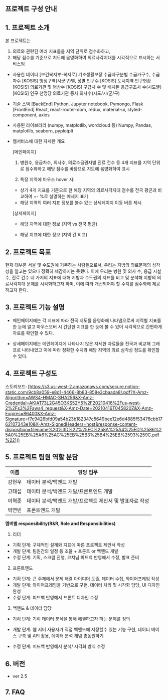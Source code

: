 ## 프로젝트 구성 안내

## 1. 프로젝트 소개

본 프로젝트는

1. 의료와 관련된 여러 지표들을 지역 단위로 점수화하고,
2. 해당 점수를 기준으로 지도에 음영화하여 의료사각지대를 시각적으로 표시하는 서비스임

- 사용한 데이터
  [보건복지부-복지로] 기초생활보장 수급자구분별 수급가구수, 수급자수
  [KOSIS] 행정구역(시군구)별, 성별 인구수
  [KOSIS] 도시지역 인구현황
  [KOSIS] 의료기관 및 병상수
  [KOSIS] 구급차 수 및 배치된 응급구조사 수(시도별)
  [KOSIS] 인구 천명당 의료기관 종사 의사수(시도/시/군/구)
- 기술 스택
  [BackEnd] Python, Jupyter notebook, Pymongo, Flask
  [FrontEnd] React, react-router-dom, redux, material-ui, styled-component, axios
- 사용된 라이브러리 (numpy, matplotlib, wordcloud 등)
  Numpy, Pandas, matplotlib, seaborn, pyplotplt
- 웹서비스에 대한 자세한 개요

  [메인페이지]

  1. 병원수, 응급차수, 의사수, 의료수급권자별 진료 건수 등 4개 지표를
     지역 단위로 점수화하고 해당 점수를 바탕으로 지도에 음영화하여 표시

  2. 특정 지역에 마우스 hover 시:

  - 상기 4개 지표를 기준으로 한 해당 지역의 의료사각지대 점수를
    전국 평균과 비교하여 +- %로 설명하는 메세지 표기
  - 해당 지역의 여러 지표 정보를 볼수 있는 상세페이지 이동 버튼 제시

  [상세페이지]

  - 해당 지역에 대한 정보 (지역 vs 전국 평균)

  - 해당 지표에 대한 정보 (지역 간 비교)

## 2. 프로젝트 목표

현재 대부분 서울 및 수도권에 거주하는 사람들으로서, 우리는 지방의 의료문제의 심각성을 알고는 있으나 정확히 체감하지는 못했다.
이에 우리는 병원 및 의사 수, 응급 시설 수, 진료 건수 네 가지의 지표에 대해 지방과 수도권의 지표를 비교 및 분석해
지방의 의료사각지대 문제를 시각화하고자 하며, 이에 따라 개선되어야 할 수치를 점수화해 제공하고자 한다.

## 3. 프로젝트 기능 설명

- 메인페이지에는 각 지표에 따라 전국 지도를 음영화해 나타냄으로써 지역별 지표를 한 눈에 알고
  마우스오버 시 간단한 지표를 한 눈에 볼 수 있어 시각적으로 간편하게 자료를 확인할 수 있다.

- 상세페이지에는 메인페이지에 나타나지 않은 자세한 자료들을 전국과 비교해 그래프로 나타내었고 이에 따라
  정확한 수치와 해당 지역의 의료 심각성 정도를 확인할 수 있다.

## 4. 프로젝트 구성도

스토리보드: [https://s3.us-west-2.amazonaws.com/secure.notion-static.com/9cb8a059-e8d1-4466-8b83-858e3cbaada8/.pdf?X-Amz-Algorithm=AWS4-HMAC-SHA256&X-Amz-Credential=AKIAT73L2G45O3KS52Y5%2F20210416%2Fus-west-2%2Fs3%2Faws4_request&X-Amz-Date=20210416T045820Z&X-Amz-Expires=86400&X-Amz-Signature=f7c9426bfd09a54b23b182347c5649bee12e6d4885f53476cbb1762107343e10&X-Amz-SignedHeaders=host&response-content-disposition=filename%20%3D%22%25EC%258A%25A4%25ED%2586%25A0%25EB%25A6%25AC%25EB%25B3%25B4%25EB%2593%259C.pdf%22]()

## 5. 프로젝트 팀원 역할 분담

| 이름   | 담당 업무                                                |
| ------ | -------------------------------------------------------- |
| 강현우 | 데이터 분석/백엔드 개발                                  |
| 고태섭 | 데이터 분석/백엔드 개발/프론트엔드 개발                  |
| 이혁준 | 데이터 분석/백엔드 개발/프로젝트 제안서 및 발표자료 작성 |
| 박연빈 | 프론트엔드 개발                                          |

**멤버별 responsibility(R&R, Role and Responsibilities)**

1. 리더

- 기획 단계: 구체적인 설계와 지표에 따른 프로젝트 제안서 작성
- 개발 단계: 팀원간의 일정 등 조율 + 프론트 or 백엔드 개발
- 수정 단계: 기획, 스크럼 진행, 코치님 피드백 반영해서 수정, 발표 준비

2. 프론트엔드

- 기획 단계: 큰 주제에서 문제 해결 아이디어 도출, 데이터 수집, 와이어프레임 작성
- 개발 단계: 와이어프레임을 기반으로 구현, 데이터 처리 및 시각화 담당, UI 디자인 완성
- 수정 단계: 피드백 반영해서 프론트 디자인 수정

3.  백엔드 & 데이터 담당

- 기획 단계: 기획 데이터 분석을 통해 해결하고자 하는 문제를 정의

- 개발 단계: 웹 서버 사용자가 직접 백엔드에 저장할수 있는 기능 구현, 데이터 베이스 구축 및 API 활용, 데이터 분석 개념 총동원하기

- 수정 단계: 피드백 반영해서 분석/ 시각화 방식 수정

## 6. 버전

- ver 2.5

## 7. FAQ
